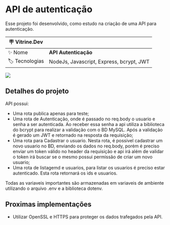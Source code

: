 # API de autenticação

Esse projeto foi desenvolvido, como estudo na criação de uma API para autenticação. 

| :placard: Vitrine.Dev |     |
| -------------  | --- |
| :sparkles: Nome        | **API Autenticação**
| :label: Tecnologias | NodeJs, Javascript, Express, bcrypt, JWT

![](https://i.imgur.com/L3zu4To.png#vitrinedev)

## Detalhes do projeto
API possui:
- Uma rota publica apenas para teste;
- Uma rota de Autenticação, onde é passado no req.body o usuario e senha a ser autenticada. Ao receber essa senha a api utiliza a biblioteca do bcrypt para realizar a validação com o BD MySQL. Após a validação é gerado um JWT e retornado na resposta da requisição;
- Uma rota para Cadastrar o usuario. Nesta rota, é possivel cadastrar um novo usuario no BD, enviando os dados no req.body, porém é preciso enviar um token válido no header da requisição e api irá além de validar o token irá buscar se o mesmo possui permissão de criar um novo usuario;
- Uma rota de listagemd e usuarios, para listar os usuarios é preciso estar autenticado. Esta rota retornará os ids e usuarios.

Todas as variaveis importantes são armazenadas em variaveis de ambiente utilizando o arquivo .env e a biblioteca dotenv.

## Proximas implementações
- Utilizar OpenSSL e HTTPS para proteger os dados trafegados pela API.
